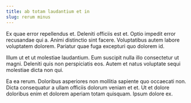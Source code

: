 ```yaml
---
title: ab totam laudantium et in
slug: rerum minus
---
```


Ex quae error repellendus et. Deleniti officiis est et. Optio impedit error recusandae qui a. Animi distinctio sint facere. Voluptatibus autem labore voluptatem dolorem. Pariatur quae fuga excepturi quo dolorem id.

Illum ut et ut molestiae laudantium. Eum suscipit nulla illo consectetur ut magni. Deleniti quis non perspiciatis eos. Autem et natus voluptate sequi molestiae dicta non qui.

Ea ea rerum. Doloribus asperiores non mollitia sapiente quo occaecati non. Dicta consequatur a ullam officiis dolorum veniam et et. Ut et dolore doloribus enim et dolorem aperiam totam quisquam. Ipsum dolore ex.
